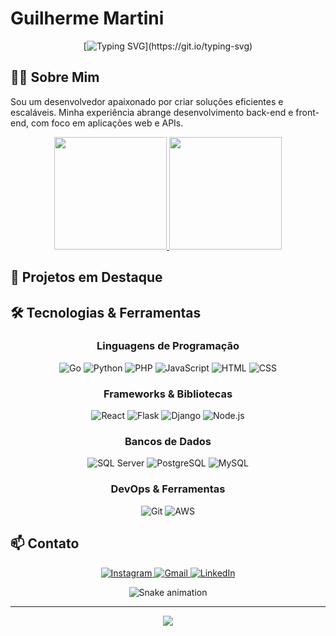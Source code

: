 # Guilherme Martini

<div align="center">
  
  [![Typing SVG](https://readme-typing-svg.herokuapp.com/?color=00bfbf&size=35&center=true&vCenter=true&width=1000&lines=Olá,+Seja+Bem-vindo!;Desenvolvedor+Full+Stack;)](https://git.io/typing-svg)
  
</div>

## 🧑‍💻 Sobre Mim

Sou um desenvolvedor apaixonado por criar soluções eficientes e escaláveis. Minha experiência abrange desenvolvimento back-end e front-end, com foco em aplicações web e APIs.

<div align="center">
  <a href="https://github.com/GuiCMartini">
    <img height="180em" src="https://github-readme-stats.vercel.app/api?username=GuiCMartini&show_icons=true&theme=tokyonight&include_all_commits=true&count_private=true&hide=issues"/>
    <img height="180em" src="https://github-readme-stats.vercel.app/api/top-langs/?username=GuiCMartini&layout=compact&langs_count=7&theme=tokyonight"/>
  </a>
</div>

## 🚀 Projetos em Destaque

<div align="center">
  
  <!-- Quando tiver projetos para destacar, substitua esse comentário e adicione no formato:
  
  [![Repo Card](https://github-readme-stats.vercel.app/api/pin/?username=GuiCMartini&repo=nome-do-repositorio&theme=tokyonight)](https://github.com/GuiCMartini/nome-do-repositorio)
  
  -->
  
</div>

## 🛠️ Tecnologias & Ferramentas

<div align="center">
  
  ### Linguagens de Programação
  
  <p>
    <img src="https://img.shields.io/badge/Go-00ADD8?style=for-the-badge&logo=go&logoColor=white" alt="Go" />
    <img src="https://img.shields.io/badge/Python-3776AB?style=for-the-badge&logo=python&logoColor=white" alt="Python" />
    <img src="https://img.shields.io/badge/PHP-777BB4?style=for-the-badge&logo=php&logoColor=white" alt="PHP" />
    <img src="https://img.shields.io/badge/JavaScript-F7DF1E?style=for-the-badge&logo=javascript&logoColor=black" alt="JavaScript" />
    <img src="https://img.shields.io/badge/HTML5-E34F26?style=for-the-badge&logo=html5&logoColor=white" alt="HTML" />
    <img src="https://img.shields.io/badge/CSS3-1572B6?style=for-the-badge&logo=css3&logoColor=white" alt="CSS" />
  </p>
  
  ### Frameworks & Bibliotecas
  
  <p>
    <img src="https://img.shields.io/badge/React-20232A?style=for-the-badge&logo=react&logoColor=61DAFB" alt="React" />
    <img src="https://img.shields.io/badge/Flask-000000?style=for-the-badge&logo=flask&logoColor=white" alt="Flask" />
    <img src="https://img.shields.io/badge/Django-092E20?style=for-the-badge&logo=django&logoColor=white" alt="Django" />
      <img src="https://img.shields.io/badge/Node.js-339933?style=for-the-badge&logo=nodedotjs&logoColor=white" alt="Node.js" />

  </p>
  
  ### Bancos de Dados
  
  <p>
    <img src="https://img.shields.io/badge/Microsoft_SQL_Server-CC2927?style=for-the-badge&logo=microsoft-sql-server&logoColor=white" alt="SQL Server" />
    <img src="https://img.shields.io/badge/PostgreSQL-316192?style=for-the-badge&logo=postgresql&logoColor=white" alt="PostgreSQL" />
    <img src="https://img.shields.io/badge/MySQL-00000F?style=for-the-badge&logo=mysql&logoColor=white" alt="MySQL" />
  </p>
  
  ### DevOps & Ferramentas
  
  <p>
    <img src="https://img.shields.io/badge/Git-F05032?style=for-the-badge&logo=git&logoColor=white" alt="Git" />
    <img src="https://img.shields.io/badge/Amazon_AWS-232F3E?style=for-the-badge&logo=amazon-aws&logoColor=white" alt="AWS" />
  </p>
  
</div>



## 📫 Contato

<div align="center">
  <a href="https://instagram.com/guicmartini" target="_blank">
    <img src="https://img.shields.io/badge/-Instagram-%23E4405F?style=for-the-badge&logo=instagram&logoColor=white" alt="Instagram"/>
  </a>
  <a href="mailto:gcairesmartini@gmail.com">
    <img src="https://img.shields.io/badge/-Gmail-%23333?style=for-the-badge&logo=gmail&logoColor=white" alt="Gmail"/>
  </a>
  <a href="https://www.linkedin.com/in/guilherme-martini-8020521a3/" target="_blank">
    <img src="https://img.shields.io/badge/-LinkedIn-%230077B5?style=for-the-badge&logo=linkedin&logoColor=white" alt="LinkedIn"/>
  </a>
</div>

<div align="center">
  
  ![Snake animation](https://github.com/GuiCMartini/GuiCMartini/blob/output/github-contribution-grid-snake.svg)
  
</div>

---

<div align="center">
  
  [![](https://visitcount.itsvg.in/api?id=GuiCMartini&icon=0&color=0)](https://visitcount.itsvg.in)
  
</div>
